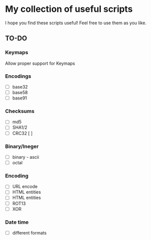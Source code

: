 # My collection of useful scripts

I hope you find these scripts useful! Feel free to use them as you like.

## TO-DO

### Keymaps

Allow proper support for Keymaps

### Encodings

- [ ]  base32
- [ ]  base58
- [ ]  base91

### Checksums

- [ ]  md5
- [ ]  SHA1/2
- [ ]  CRC32
[ ]

### Binary/Ineger

- [ ] binary - ascii
- [ ] octal

### Encoding

- [ ] URL encode
- [ ] HTML entities
- [ ] HTML entities
- [ ] ROT13
- [ ] XOR

### Date time

- [ ] different formats

